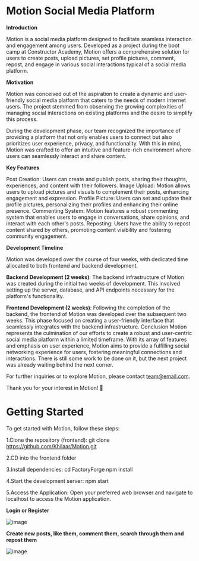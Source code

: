# Motion Social Media Platform

**Introduction**

Motion is a social media platform designed to facilitate seamless interaction and engagement among users. Developed as a project during the boot camp at Constructor Academy, Motion offers a comprehensive solution for users to create posts, upload pictures, set profile pictures, comment, repost, and engage in various social interactions typical of a social media platform.

**Motivation**

Motion was conceived out of the aspiration to create a dynamic and user-friendly social media platform that caters to the needs of modern internet users. The project stemmed from observing the growing complexities of managing social interactions on existing platforms and the desire to simplify this process.

During the development phase, our team recognized the importance of providing a platform that not only enables users to connect but also prioritizes user experience, privacy, and functionality. With this in mind, Motion was crafted to offer an intuitive and feature-rich environment where users can seamlessly interact and share content.

**Key Features**

Post Creation: Users can create and publish posts, sharing their thoughts, experiences, and content with their followers.
Image Upload: Motion allows users to upload pictures and visuals to complement their posts, enhancing engagement and expression.
Profile Picture: Users can set and update their profile pictures, personalizing their profiles and enhancing their online presence.
Commenting System: Motion features a robust commenting system that enables users to engage in conversations, share opinions, and interact with each other's posts.
Reposting: Users have the ability to repost content shared by others, promoting content visibility and fostering community engagement.

**Development Timeline**

Motion was developed over the course of four weeks, with dedicated time allocated to both frontend and backend development.

**Backend Development (2 weeks)**: 
The backend infrastructure of Motion was created during the initial two weeks of development. This involved setting up the server, database, and API endpoints necessary for the platform's functionality.

**Frontend Development (2 weeks)**: 
Following the completion of the backend, the frontend of Motion was developed over the subsequent two weeks. This phase focused on creating a user-friendly interface that seamlessly integrates with the backend infrastructure.
Conclusion
Motion represents the culmination of our efforts to create a robust and user-centric social media platform within a limited timeframe. With its array of features and emphasis on user experience, Motion aims to provide a fulfilling social networking experience for users, fostering meaningful connections and interactions. There is still some work to be done on it, but the next project was already waiting behind the next corner.

For further inquiries or to explore Motion, please contact team@email.com.

Thank you for your interest in Motion! 🚀

# Getting Started


To get started with Motion, follow these steps:

1.Clone the repository (frontend): git clone https://github.com/Khilaar/Motion.git

2.CD into the frontend folder

3.Install dependencies: cd FactoryForge npm install

4.Start the development server: npm start

5.Access the Application: Open your preferred web browser and navigate to localhost to access the Motion application.



**Login or Register**

![image](https://github.com/Khilaar/Motion/assets/127531444/262e8d27-cba7-4034-a395-f633d7a5db91)

**Create new posts, like them, comment them, search through them and repost them**

![image](https://github.com/Khilaar/Motion/assets/127531444/7c5e11c9-c829-4c6d-980f-3a6987d4be81)

